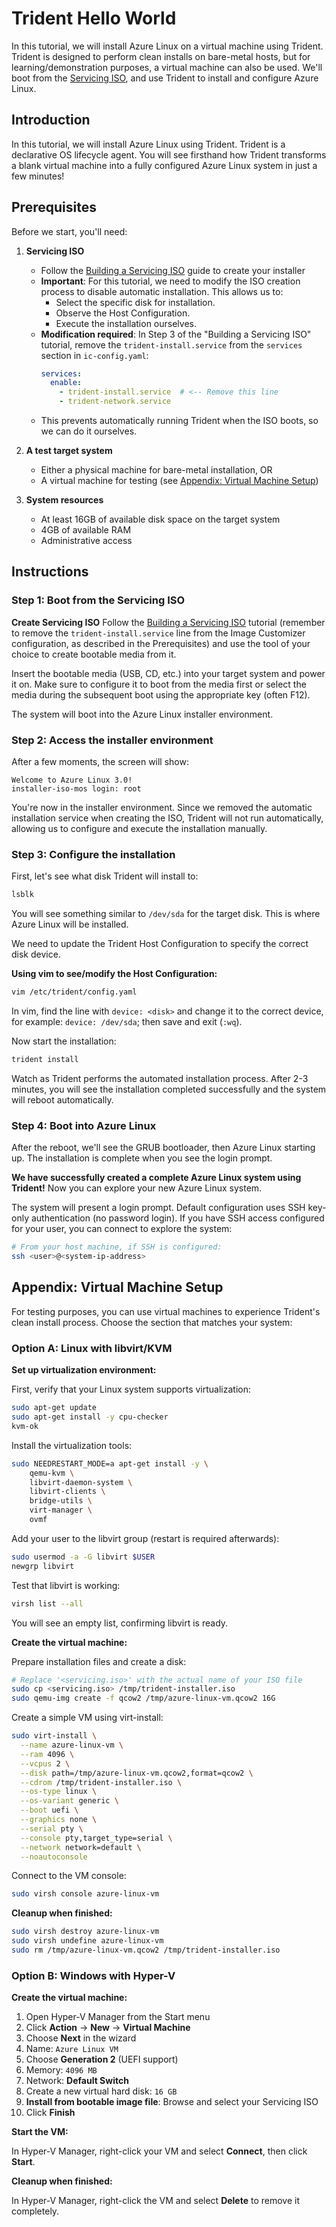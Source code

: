 # Trident Hello World

In this tutorial, we will install Azure Linux on a virtual machine using Trident. Trident is designed to perform clean installs on bare-metal hosts, but for learning/demonstration purposes, a virtual machine can also be used. We'll boot from the [Servicing ISO](./Building-a-Servicing-ISO.md), and use Trident to install and configure Azure Linux.

## Introduction

In this tutorial, we will install Azure Linux using Trident. Trident is a declarative OS lifecycle agent. You will see firsthand how Trident transforms a blank virtual machine into a fully configured Azure Linux system in just a few minutes!

## Prerequisites

Before we start, you'll need:

1. **Servicing ISO**
   - Follow the [Building a Servicing ISO](./Building-a-Servicing-ISO.md) guide to create your installer
   - **Important**: For this tutorial, we need to modify the ISO creation process to disable automatic installation. This allows us to:
     - Select the specific disk for installation.
     - Observe the Host Configuration.
     - Execute the installation ourselves.
   - **Modification required**: In Step 3 of the "Building a Servicing ISO" tutorial, remove the `trident-install.service` from the `services` section in `ic-config.yaml`:
     ```yaml
     services:
       enable:
         - trident-install.service  # <-- Remove this line
         - trident-network.service
     ```
   - This prevents automatically running Trident when the ISO boots, so we can do it ourselves.

2. **A test target system**
   - Either a physical machine for bare-metal installation, OR
   - A virtual machine for testing (see [Appendix: Virtual Machine Setup](#appendix-virtual-machine-setup))

3. **System resources**
   - At least 16GB of available disk space on the target system
   - 4GB of available RAM
   - Administrative access

## Instructions

### Step 1: Boot from the Servicing ISO

**Create Servicing ISO**
Follow the [Building a Servicing ISO](./Building-a-Servicing-ISO.md) tutorial (remember to remove the `trident-install.service` line from the Image Customizer configuration, as described in the Prerequisites) and use the tool of your choice to create bootable media from it.

Insert the bootable media (USB, CD, etc.) into your target system and power it on. Make sure to configure it to boot from the media first or select the media during the subsequent boot using the appropriate key (often F12).

The system will boot into the Azure Linux installer environment.

### Step 2: Access the installer environment

After a few moments, the screen will show:

```
Welcome to Azure Linux 3.0!
installer-iso-mos login: root 
```

You're now in the installer environment. Since we removed the automatic installation service when creating the ISO, Trident will not run automatically, allowing us to configure and execute the installation manually.

### Step 3: Configure the installation

First, let's see what disk Trident will install to:

```bash
lsblk
```

You will see something similar to `/dev/sda` for the target disk. This is where Azure Linux will be installed.

We need to update the Trident Host Configuration to specify the correct disk device.

**Using vim to see/modify the Host Configuration:**

```bash
vim /etc/trident/config.yaml
```

In vim, find the line with `device: <disk>` and change it to the correct device, for example: `device: /dev/sda`; then save and exit (`:wq`).

Now start the installation:

```bash
trident install
```

Watch as Trident performs the automated installation process. After 2-3 minutes, you will see the installation completed successfully and the system will reboot automatically.

### Step 4: Boot into Azure Linux

After the reboot, we'll see the GRUB bootloader, then Azure Linux starting up.
The installation is complete when you see the login prompt.

**We have successfully created a complete Azure Linux system using Trident!**
Now you can explore your new Azure Linux system.

The system will present a login prompt. Default configuration uses SSH key-only authentication (no password login). If you have SSH access configured for your user, you can connect to explore the system:

```bash
# From your host machine, if SSH is configured:
ssh <user>@<system-ip-address>
```

## Appendix: Virtual Machine Setup

For testing purposes, you can use virtual machines to experience Trident's clean install process. Choose the section that matches your system:

### Option A: Linux with libvirt/KVM

**Set up virtualization environment:**

First, verify that your Linux system supports virtualization:

```bash
sudo apt-get update
sudo apt-get install -y cpu-checker
kvm-ok
```

Install the virtualization tools:

```bash
sudo NEEDRESTART_MODE=a apt-get install -y \
    qemu-kvm \
    libvirt-daemon-system \
    libvirt-clients \
    bridge-utils \
    virt-manager \
    ovmf
```

Add your user to the libvirt group (restart is required afterwards):

```bash
sudo usermod -a -G libvirt $USER
newgrp libvirt
```

Test that libvirt is working:

```bash
virsh list --all
```

You will see an empty list, confirming libvirt is ready.

**Create the virtual machine:**

Prepare installation files and create a disk:

```bash
# Replace '<servicing.iso>' with the actual name of your ISO file
sudo cp <servicing.iso> /tmp/trident-installer.iso
sudo qemu-img create -f qcow2 /tmp/azure-linux-vm.qcow2 16G
```

Create a simple VM using virt-install:

```bash
sudo virt-install \
  --name azure-linux-vm \
  --ram 4096 \
  --vcpus 2 \
  --disk path=/tmp/azure-linux-vm.qcow2,format=qcow2 \
  --cdrom /tmp/trident-installer.iso \
  --os-type linux \
  --os-variant generic \
  --boot uefi \
  --graphics none \
  --serial pty \
  --console pty,target_type=serial \
  --network network=default \
  --noautoconsole
```

Connect to the VM console:

```bash
sudo virsh console azure-linux-vm
```

**Cleanup when finished:**

```bash
sudo virsh destroy azure-linux-vm
sudo virsh undefine azure-linux-vm
sudo rm /tmp/azure-linux-vm.qcow2 /tmp/trident-installer.iso
```

### Option B: Windows with Hyper-V

**Create the virtual machine:**

1. Open Hyper-V Manager from the Start menu
2. Click **Action** → **New** → **Virtual Machine**
3. Choose **Next** in the wizard
4. Name: `Azure Linux VM`
5. Choose **Generation 2** (UEFI support)
6. Memory: `4096 MB`
7. Network: **Default Switch**
8. Create a new virtual hard disk: `16 GB`
9. **Install from bootable image file**: Browse and select your Servicing ISO
10. Click **Finish**

**Start the VM:**

In Hyper-V Manager, right-click your VM and select **Connect**, then click **Start**.

**Cleanup when finished:**

In Hyper-V Manager, right-click the VM and select **Delete** to remove it completely.
